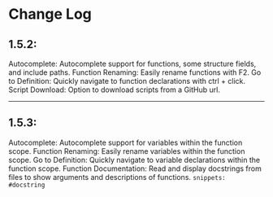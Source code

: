 # Change Log

## 1.5.2:
Autocomplete: Autocomplete support for functions, some structure fields, and include paths.
Function Renaming: Easily rename functions with F2.
Go to Definition: Quickly navigate to function declarations with ctrl + click.
Script Download: Option to download scripts from a GitHub url.

-------------------------------------------------------------

## 1.5.3:
Autocomplete: Autocomplete support for variables within the function scope.
Function Renaming: Easily rename variables within the function scope.
Go to Definition: Quickly navigate to variable declarations within the function scope.
Function Documentation: Read and display docstrings from files to show arguments and descriptions of functions. `snippets: #docstring`

